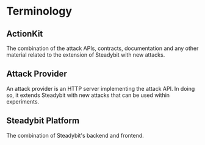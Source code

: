 # Terminology

## ActionKit

The combination of the attack APIs, contracts, documentation and any other material related to the extension of Steadybit with new attacks.

## Attack Provider

An attack provider is an HTTP server implementing the attack API. In doing so, it extends Steadybit with new attacks that can be used within experiments.

## Steadybit Platform

The combination of Steadybit's backend and frontend.